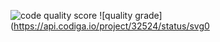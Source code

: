 ![code quality score](https://api.codiga.io/project/32524/score/svg)
![quality grade](https://api.codiga.io/project/32524/status/svg0
